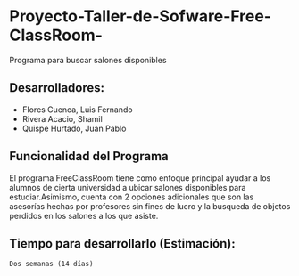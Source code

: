 # Proyecto-Taller-de-Sofware-Free-ClassRoom-

Programa para buscar salones disponibles

## Desarrolladores:

* Flores Cuenca, Luis Fernando
* Rivera Acacio, Shamil
* Quispe Hurtado, Juan Pablo


## Funcionalidad del Programa

El programa FreeClassRoom tiene como enfoque principal ayudar a los alumnos de cierta universidad a ubicar salones disponibles para estudiar.Asimismo, cuenta con 2 opciones adicionales que son las asesorías hechas por profesores sin fines de lucro y la busqueda de objetos perdidos en los salones a los que asiste.

## Tiempo para desarrollarlo (Estimación):
    Dos semanas (14 días)     
